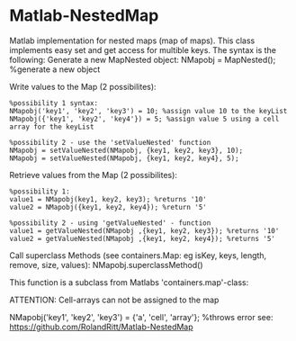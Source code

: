 # Matlab-NestedMap

Matlab implementation for nested maps (map of maps). This class implements easy set and get access for multible keys. The syntax is the following: 
Generate a new MapNested object: 
    NMapobj = MapNested(); %generate a new object

Write values to the Map (2 possibilites):

    %possibility 1 syntax: 
    NMapobj('key1', 'key2', 'key3') = 10; %assign value 10 to the keyList 
    NMapobj({'key1', 'key2', 'key4'}) = 5; %assign value 5 using a cell array for the keyList

    %possibility 2 - use the 'setValueNested' function 
    NMapobj = setValueNested(NMapobj, {key1, key2, key3}, 10); 
    NMapobj = setValueNested(NMapobj, {key1, key2, key4}, 5);

Retrieve values from the Map (2 possibilites):

    %possibility 1: 
    value1 = NMapobj(key1, key2, key3); %returns '10' 
    value2 = NMapobj({key1, key2, key4}); %return '5'

    %possibility 2 - using 'getValueNested' - function 
    value1 = getValueNested(NMapobj ,{key1, key2, key3}); %returns '10' 
    value2 = getValueNested(NMapobj ,{key1, key2, key4}); %returns '5'

Call superclass Methods (see containers.Map: eg isKey, keys, length, remove, size, values):
    NMapobj.superclassMethod()



This function is a subclass from Matlabs 'containers.map'-class:

ATTENTION: Cell-arrays can not be assigned to the map

 NMapobj('key1', 'key2', 'key3') = {'a', 'cell', 'array'}; %throws error
see: 
https://github.com/RolandRitt/Matlab-NestedMap
